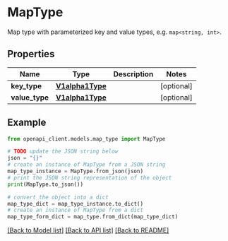 # MapType

Map type with parameterized key and value types, e.g. `map<string, int>`.

## Properties

Name | Type | Description | Notes
------------ | ------------- | ------------- | -------------
**key_type** | [**V1alpha1Type**](V1alpha1Type.md) |  | [optional] 
**value_type** | [**V1alpha1Type**](V1alpha1Type.md) |  | [optional] 

## Example

```python
from openapi_client.models.map_type import MapType

# TODO update the JSON string below
json = "{}"
# create an instance of MapType from a JSON string
map_type_instance = MapType.from_json(json)
# print the JSON string representation of the object
print(MapType.to_json())

# convert the object into a dict
map_type_dict = map_type_instance.to_dict()
# create an instance of MapType from a dict
map_type_form_dict = map_type.from_dict(map_type_dict)
```
[[Back to Model list]](../README.md#documentation-for-models) [[Back to API list]](../README.md#documentation-for-api-endpoints) [[Back to README]](../README.md)


